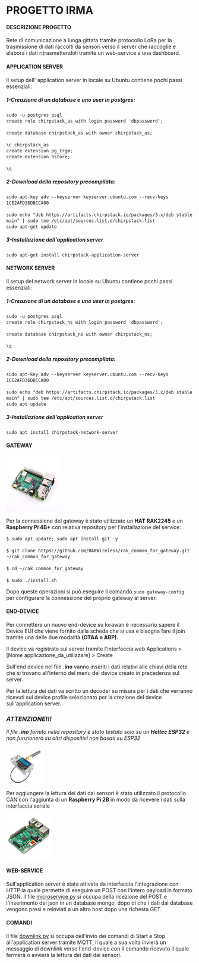 # PROGETTO IRMA

#### DESCRIZIONE PROGETTO

Rete di comunicazione a lunga gittata tramite protocollo LoRa per la trasmissione di dati raccolti da sensori verso il server che raccoglie e elabora i dati ritrasmettendoli tramite un web-service a una dashboard.

#### APPLICATION SERVER

Il setup dell' application server in locale su Ubuntu contiene pochi passi essenziali:

##### 1-Creazione di un database e uno user in postgres:

    sudo -u postgres psql
    create role chirpstack_as with login password 'dbpassword';

    create database chirpstack_as with owner chirpstack_as;

    \c chirpstack_as
    create extension pg_trgm;
    create extension hstore;

    \q
    
##### 2-Download della repository precompilata:

    sudo apt-key adv --keyserver keyserver.ubuntu.com --recv-keys 1CE2AFD36DBCCA00

    sudo echo "deb https://artifacts.chirpstack.io/packages/3.x/deb stable main" | sudo tee /etc/apt/sources.list.d/chirpstack.list
    sudo apt-get update
    
##### 3-Installazione dell'application server

    sudo apt-get install chirpstack-application-server
    
#### NETWORK SERVER

Il setup del network server in locale su Ubuntu contiene pochi passi essenziali:

##### 1-Creazione di un database e uno user in postgres:

    sudo -u postgres psql
    create role chirpstack_ns with login password 'dbpassword';

    create database chirpstack_ns with owner chirpstack_ns;

    \q
    
##### 2-Download della repository precompilata:

    sudo apt-key adv --keyserver keyserver.ubuntu.com --recv-keys 1CE2AFD36DBCCA00

    sudo echo "deb https://artifacts.chirpstack.io/packages/3.x/deb stable main" | sudo tee /etc/apt/sources.list.d/chirpstack.list
    sudo apt update
    
##### 3-Installazione dell'application server

    sudo apt install chirpstack-network-server

#### GATEWAY

<img src="assets\raspi4.jpeg" width="150" height="150"/>

Per la connessione del gateway è stato utilizzato un **HAT RAK2245** e un **Raspberry Pi 4B+** con relativa repository per l'installazione del service:
  
    $ sudo apt update; sudo apt install git -y
  
    $ git clone https://github.com/RAKWireless/rak_common_for_gateway.git ~/rak_common_for_gateway
  
    $ cd ~/rak_common_for_gateway
  
    $ sudo ./install.sh

Dopo queste operazioni si può eseguire il comando `sudo gateway-config` per configurare la connessione del proprio gateway al server.


#### END-DEVICE

Per connettere un nuovo end-device su lorawan è necessario sapere il Device EUI che viene fornito dalla scheda che si usa e bisogna fare il join tramite una delle due modalità **(OTAA o ABP)**.

Il device va registrato sul server tramite l'interfaccia web Applications > [Nome applicazione_da_utilizzare] > Create

Sull'end device nel file **.ino** vanno inseriti i dati relativi alle chiavi della rete che si trovano all'interno del menu del device creato in precedenza sul server.

Per la lettura dei dati va scritto un decoder su misura per i dati che verranno ricevuti sul device profile selezionato per la crezione del device sull'application server. 

### ***ATTENZIONE!!!***
*Il file **.ino** fornito nella repository è stato testato solo su un **Heltec ESP32** e non funzionerà su altri dispositivi non basati su ESP32*

<img src="assets\esp.png" width="100" height="100"/>

Per aggiungere la lettura dei dati dai sensori è stato utilizzato il protocollo CAN con l'aggiunta di un **Raspberry Pi 2B** in modo da ricevere i dati sulla interfaccia seriale 

<img src="assets\raspi2.png" width="120" height="120"/>

#### WEB-SERVICE

Sull'application server è stata attivata da interfaccia l'integrazione con HTTP la quale permette di eseguire un POST con l'intero payload in formato JSON. Il file [microservice.py](mockHttp/microservice.py) si occupa della ricezione del POST e l'inserimento dei json in un database mongo, dopo di che i dati dal database vengono presi e reinviati a un altro host dopo una richesta GET.

#### COMANDI

Il file [downlink.py](downlink.py) si occupa dell'invio dei comandi di Start e Stop all'application server tramite MQTT, il quale a sua volta invierà un messaggio di downlink verso l'end-device con il comando ricevuto il quale fermerà o avvierà la lettura dei dati dai sensori.
